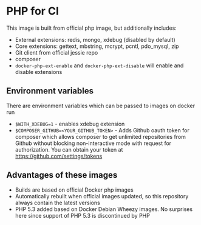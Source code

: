 # PHP for CI

This image is built from official php image, but additionally includes:

 - External extensions: redis, mongo, xdebug (disabled by default)
 - Core extensions: gettext, mbstring, mcrypt, pcntl, pdo_mysql, zip
 - Git client from official jessie repo
 - composer
 - `docker-php-ext-enable` and `docker-php-ext-disable` will enable and disable extensions

## Environment variables

There are environment variables which can be passed to images on docker run

 - `$WITH_XDEBUG=1` - enables xdebug extension
 - `$COMPOSER_GITHUB=<YOUR_GITHUB_TOKEN>` - Adds Github oauth token for composer which allows composer to get unlimited repositories from Github without blocking non-interactive mode with request for authorization. You can obtain your token at https://github.com/settings/tokens

## Advantages of these images

 - Builds are based on official Docker php images
 - Automatically rebuilt when official images updated, so this repository always contain the latest versions
 - PHP 5.3 added based on Docker Debian Wheezy images. No surprises here since support of PHP 5.3 is discontinued by PHP